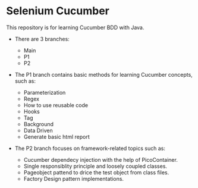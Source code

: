 # Selenium Cucumber
This repository is for learning Cucumber BDD with Java.

- There are 3 branches:
    - Main
    - P1
    - P2

- The P1 branch contains basic methods for learning Cucumber concepts, such as:
    - Parameterization
    - Regex
    - How to use reusable code
    - Hooks
    - Tag
    - Background
    - Data Driven
    - Generate basic html report

- The P2 branch focuses on framework-related topics such as:
    - Cucumber dependecy injection with the help of PicoContainer.
    - Single responsiblity principle and loosely coupled classes.
    - Pageobject pattend to drice the test object from class files.
    - Factory Design pattern implementations.


